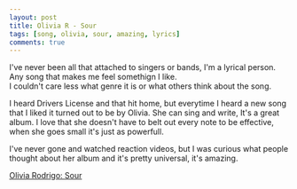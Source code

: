 ```yaml
---
layout: post
title: Olivia R - Sour
tags: [song, olivia, sour, amazing, lyrics]
comments: true
---
```

I've never been all that attached to singers or bands, I'm a lyrical person. Any song that makes me feel somethign I like.   
I couldn't care less what genre it is or what others think about the song.   
    
I heard Drivers License and that hit home, but everytime I heard a new song that I liked it turned out to be by Olivia.
She can sing and write, It's a great album. I love that she doesn't have to belt out every note to be effective, when she goes small it's just as powerfull.   

I've never gone and watched reaction videos, but I was curious what people thought about her album and it's pretty universal, it's amazing.   

<a href="https://youtu.be/c6Ddco9LHZA/" target="_blank">Olivia Rodrigo: Sour</a>